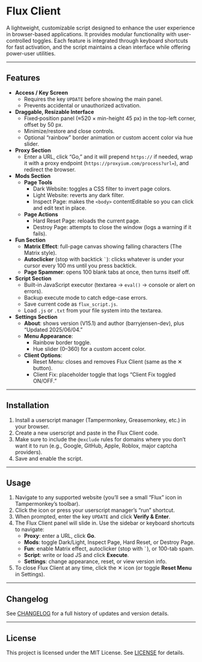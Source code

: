 # Flux Client

A lightweight, customizable script designed to enhance the user experience in browser-based applications. It provides modular functionality with user-controlled toggles. Each feature is integrated through keyboard shortcuts for fast activation, and the script maintains a clean interface while offering power-user utilities.

---

## Features

- **Access / Key Screen**  
  - Requires the key `UPDATE` before showing the main panel.  
  - Prevents accidental or unauthorized activation.  
- **Draggable, Resizable Interface**  
  - Fixed‐position panel (≈520 × min-height 45 px) in the top-left corner, offset by 50 px.  
  - Minimize/restore and close controls.  
  - Optional “rainbow” border animation or custom accent color via hue slider.  
- **Proxy Section**  
  - Enter a URL, click “Go,” and it will prepend `https://` if needed, wrap it with a proxy endpoint (`https://proxyium.com/process?url=`), and redirect the browser.  
- **Mods Section**  
  - **Page Tools**  
    - Dark Website: toggles a CSS filter to invert page colors.  
    - Light Website: reverts any dark filter.  
    - Inspect Page: makes the `<body>` contentEditable so you can click and edit text in place.  
  - **Page Actions**  
    - Hard Reset Page: reloads the current page.  
    - Destroy Page: attempts to close the window (logs a warning if it fails).  
- **Fun Section**  
  - **Matrix Effect**: full-page canvas showing falling characters (The Matrix style).  
  - **Autoclicker** (stop with backtick `` ` ``): clicks whatever is under your cursor every 100 ms until you press backtick.  
  - **Page Spammer**: opens 100 blank tabs at once, then turns itself off.  
- **Script Section**  
  - Built-in JavaScript executor (textarea → `eval()` → console or alert on errors).  
  - Backup execute mode to catch edge-case errors.  
  - Save current code as `flux_script.js`.  
  - Load `.js` or `.txt` from your file system into the textarea.  
- **Settings Section**  
  - **About**: shows version (V15.1) and author (barryjensen-dev), plus “Updated 2025/06/04.”  
  - **Menu Appearance**:  
    - Rainbow border toggle.  
    - Hue slider (0–360) for a custom accent color.  
  - **Client Options**:  
    - Reset Menu: closes and removes Flux Client (same as the ✕ button).  
    - Client Fix: placeholder toggle that logs “Client Fix toggled ON/OFF.”

---

## Installation

1. Install a userscript manager (Tampermonkey, Greasemonkey, etc.) in your browser.  
2. Create a new userscript and paste in the Flux Client code.  
3. Make sure to include the `@exclude` rules for domains where you don’t want it to run (e.g., Google, GitHub, Apple, Roblox, major captcha providers).  
4. Save and enable the script.  

---

## Usage

1. Navigate to any supported website (you’ll see a small “Flux” icon in Tampermonkey’s toolbar).  
2. Click the icon or press your userscript manager’s “run” shortcut.  
3. When prompted, enter the key `UPDATE` and click **Verify & Enter**.  
4. The Flux Client panel will slide in. Use the sidebar or keyboard shortcuts to navigate:  
   - **Proxy**: enter a URL, click **Go**.  
   - **Mods**: toggle Dark/Light, Inspect Page, Hard Reset, or Destroy Page.  
   - **Fun**: enable Matrix effect, autoclicker (stop with `` ` ``), or 100-tab spam.  
   - **Script**: write or load JS and click **Execute**.  
   - **Settings**: change appearance, reset, or view version info.  
5. To close Flux Client at any time, click the ✕ icon (or toggle **Reset Menu** in Settings).

---

## Changelog

See [CHANGELOG](CHANGELOG) for a full history of updates and version details.

---

## License

This project is licensed under the MIT License. See [LICENSE](LICENSE) for details.  
